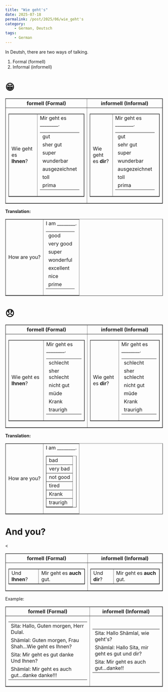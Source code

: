 ```yaml
---
title: "Wie geht's"
date: 2025-07-18
permalink: /post/2025/06/wie_geht's
category: 
    - German, Deutsch
tags:
    - German
---
```


In Deutsh, there are two ways of talking. 
1. Formal (formell)
2. Informal (informell)



# 😁
<table border="1" cellpadding="5" cellspacing="0">
  <tr>
    <th>formell (Formal)</th>
    <th>informell (Informal)</th>
  </tr>
  <tr>
    <td>
      <table border="1" cellpadding="3" cellspacing="0">
        <tr>
          <td>Wie geht es <b>Ihnen</b>?</td>
          <td>
            Mir geht es ________.
            <table border="0" cellpadding="3" cellspacing="0">
              <tr><td>gut</td></tr>
              <tr><td>sher gut</td></tr>
              <tr><td>super</td></tr>
              <tr><td>wunderbar</td></tr>
              <tr><td>ausgezeichnet</td></tr>
              <tr><td>toll</td></tr>
              <tr><td>prima</td></tr>
            </table>
          </td>
        </tr>
      </table>
    </td>
    <td>
      <table border="1" cellpadding="3" cellspacing="0">
        <tr>
          <td>Wie geht es <b>dir</b>?</td>
          <td>
            Mir geht es ________.
            <table border="0" cellpadding="3" cellspacing="0">
              <tr><td>gut</td></tr>
              <tr><td>sehr gut</td></tr>
              <tr><td>super</td></tr>
              <tr><td>wunderbar</td></tr>
              <tr><td>ausgezeichnet</td></tr>
              <tr><td>toll</td></tr>
              <tr><td>prima</td></tr>
            </table>
          </td>
        </tr>
      </table>
    </td>
  </tr>
  <tr>
  </tr>

</table>

<b> Translation: </b> 
<table border="1" cellpadding="3" cellspacing="0">
<tr>
    <td>How are you?</td>
    <td>
    I am  ________.
    <table border="0" cellpadding="3" cellspacing="0">
        <tr><td>good</td></tr>
        <tr><td>very good</td></tr>
        <tr><td>super</td></tr>
        <tr><td>wonderful</td></tr>
        <tr><td>excellent</td></tr>
        <tr><td>nice</td></tr>
        <tr><td>prime</td></tr>
    </table>
    </td>
</tr>
</table>


# 😞
<table border="1" cellpadding="5" cellspacing="0">
  <tr>
    <th>formell (Formal)</th>
    <th>informell (Informal)</th>
  </tr>
  <tr>
    <td>
      <table border="1" cellpadding="3" cellspacing="0">
        <tr>
          <td>Wie geht es <b>Ihnen</b>?</td>
          <td>
            Mir geht es ________.
            <table border="0" cellpadding="3" cellspacing="0">
              <tr><td>schlecht</td></tr>
              <tr><td>sher schlecht</td></tr>
              <tr><td>nicht gut</td></tr>
              <tr><td>müde</td></tr>
              <tr><td>Krank</td></tr>
              <tr><td>traurigh</td></tr>
            </table>
          </td>
        </tr>
      </table>
    </td>
    <td>
      <table border="1" cellpadding="3" cellspacing="0">
        <tr>
          <td>Wie geht es <b>dir</b>?</td>
          <td>
            Mir geht es ________.
            <table border="0" cellpadding="3" cellspacing="0">
              <tr><td>schlecht</td></tr>
              <tr><td>sher schlecht</td></tr>
              <tr><td>nicht gut</td></tr>
              <tr><td>müde</td></tr>
              <tr><td>Krank</td></tr>
              <tr><td>traurigh</td></tr>
            </table>
          </td>
        </tr>
      </table>
    </td>
  </tr>
  <tr>
  </tr>
</table>

<b> Translation: </b> 
<table border="1" cellpadding="3" cellspacing="0">
<tr>
    <td>How are you?</td>
    <td>
    I am  ________.
    <table border="1" cellpadding="3" cellspacing="0">
        <tr><td>bad</td></tr>
        <tr><td>very bad</td></tr>
        <tr><td>not good</td></tr>
        <tr><td>tired</td></tr>
        <tr><td>Krank</td></tr>
        <tr><td>traurigh</td></tr>
    </table>
    </td>
</tr>
</table>

# And you? 
<
<table border="1" cellpadding="5" cellspacing="0">
  <tr>
    <th>formell (Formal)</th>
    <th>informell (Informal)</th>
  </tr>
  <tr>
    <td>
      <table border="1" cellpadding="3" cellspacing="0">
        <tr>
          <td>Und <b>Ihnen</b>?</td>
          <td>
            Mir geht es <b>auch</b> gut.
          </td>
        </tr>
      </table>
    </td>
    <td>
      <table border="1" cellpadding="3" cellspacing="0">
        <tr>
          <td>Und <b>dir</b>?</td>
          <td>
            Mir geht es <b>auch</b> gut.
          </td>
        </tr>
      </table>
    </td>
  </tr>
  <tr>
  </tr>
</table>



Example: 



<table border="1" cellpadding="5" cellspacing="0">
  <tr>
    <th>formell (Formal)</th>
    <th>informell (Informal)</th>
  </tr>
  <tr>
    <td>
      <table border="0" cellpadding="3" cellspacing="0">
        <tr><td>  Sita: Hallo, Guten morgen, Herr Dulal.</td></tr>
        <tr><td>  Shämlal: Guten morgen, Frau Shah...Wie geht es Ihnen? </td></tr>
        <tr><td>  Sita: Mir geht es gut danke Und Ihnen? </td></tr>
        <tr><td>  Shämlal: Mir geht es auch gut...danke danke!!!</td></tr>
      </table>
    </td>
    <td>
      <table border="0" cellpadding="3" cellspacing="0">
        <tr><td>  Sita: Hallo Shämlal, wie geht's?</td></tr>
        <tr><td>  Shämlal: Hallo Sita, mir geht es gut und dir? </td></tr>
        <tr><td>  Sita: Mir geht es auch gut...danke!! </td></tr>
      </table>
    </td>
  </tr>
  <tr>
  </tr>
</table>